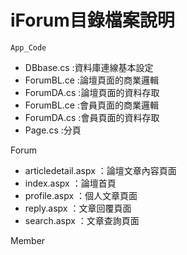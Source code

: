 # iForum目錄檔案說明
<pre><code>App_Code</code></pre>

- DBbase.cs :資料庫連線基本設定
- ForumBL.ce :論壇頁面的商業邏輯
- ForumDA.cs :論壇頁面的資料存取
- ForumBL.ce :會員頁面的商業邏輯
- ForumDA.cs :會員頁面的資料存取
- Page.cs :分頁

Forum
- articledetail.aspx ：論壇文章內容頁面
- index.aspx ：論壇首頁
- profile.aspx ：個人文章頁面
- reply.aspx ：文章回覆頁面
- search.aspx ：文章查詢頁面

Member


